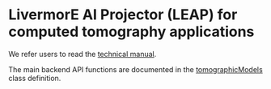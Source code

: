 # LivermorE AI Projector (LEAP) for computed tomography applications

We refer users to read the [technical manual](https://github.com/LLNL/LEAP/blob/main/documentation/LEAP.pdf).

The main backend API functions are documented in the [tomographicModels](https://github.com/LLNL/LEAP/blob/main/src/tomographic_models.h) class definition.
